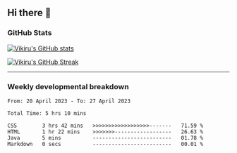 ## Hi there 👋

### GitHub Stats

[![Vikiru's GitHub stats](https://github-readme-stats.vercel.app/api?username=vikiru&theme=nightowl&include_all_commits=true&count_private=true&hide=stars,contribs&show_icons=true)](https://github.com/anuraghazra/github-readme-stats)

[![Vikiru's GitHub Streak](https://streak-stats.demolab.com/?user=vikiru&theme=nightowl&hide_border=true&date_format=M%20j%5B%2C%20Y%5D)](https://github.com/DenverCoder1/github-readme-streak-stats)

---

### Weekly developmental breakdown

<!--START_SECTION:waka-->

```text
From: 20 April 2023 - To: 27 April 2023

Total Time: 5 hrs 10 mins

CSS        3 hrs 42 mins   >>>>>>>>>>>>>>>>>>-------   71.59 %
HTML       1 hr 22 mins    >>>>>>>------------------   26.63 %
Java       5 mins          -------------------------   01.78 %
Markdown   0 secs          -------------------------   00.01 %
```

<!--END_SECTION:waka-->

